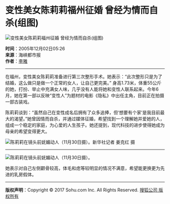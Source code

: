 # 变性美女陈莉莉福州征婚 曾经为情而自杀(组图)

![变性美女陈莉莉福州征婚 曾经为情而自杀(组图)](https://photocdn.sohu.com/20051202/Img240850089.jpg)

**时间**：2005年12月02日05:26  
**来源**：海峡都市报  
**作者**：[李雅](https://news.sohu.com/20051201/n227634975.shtml)

---

在福州，变性美女陈莉莉准备进行第三次整形手术。她表示：“此次整形只是为了结婚，这么做只是做一个正常的女人，让自己更完美。” 身高1.73米，体重55公斤的她，打扮、举止中充满女人味，几乎没有人能将她和变性人联系起来。今年6月，她在第一部以反映“变性人”为题材的电影《隐私》中出任主角，目前正在拍摄一部古装戏。

陈莉莉谈到：“虽然自己在变性成名后拥有了众多追捧，但‘想要有个家’是我目前最大的渴望。”她曾因情而自杀，并通过媒体征婚，希望找到一个理解她并爱她的人，组成一个稳定的家庭，为心爱的人生孩子。她还提到，现代科技的进步使得她成为母亲的希望变得更大。

![陈莉莉在镜头前妩媚动人（11月30日摄）。新华社记者 姜克红 摄](https://photocdn.sohu.com/20051202/Img240850090.jpg)

---

![陈莉莉在镜头前妩媚动人（11月30日摄）。](https://photocdn.sohu.com/20051202/Img240850090.jpg)

她表示对自己左侧颧骨较高，体毛和痣等较明显的情况不满意，希望能更换更为先进的乳房假体。

--- 

**版权声明**：Copyright © 2017 Sohu.com Inc. All Rights Reserved. [搜狐公司 版权所有](https://corp.sohu.com/s2007/copyright/)